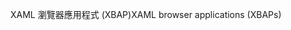 <span data-ttu-id="50a0b-101">XAML 瀏覽器應用程式 (XBAP)</span><span class="sxs-lookup"><span data-stu-id="50a0b-101">XAML browser applications (XBAPs)</span></span>